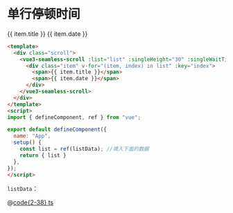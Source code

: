 # 单行停顿时间

<div class="vue3-seamless-scroll-scroll">
  <ClientOnly>
    <vue3-seamless-scroll :list="list" :singleHeight="30" :singleWaitTime="3000">
      <div class="item" v-for="(item, index) in list" :key="index">
        <span>{{ item.title }}</span>
        <span>{{ item.date }}</span>
      </div>
    </vue3-seamless-scroll>
  </ClientOnly>
</div>

<script>
import { defineComponent, ref } from "vue";
import listData from "@js/vue3-scroll";

export default defineComponent({
  name: "App",
  setup() {
    const list = ref(listData);
    return { list }
  },
});
</script>

```html
<template>
  <div class="scroll">
    <vue3-seamless-scroll :list="list" :singleHeight="30" :singleWaitTime="3000">
      <div class="item" v-for="(item, index) in list" :key="index">
        <span>{{ item.title }}</span>
        <span>{{ item.date }}</span>
      </div>
    </vue3-seamless-scroll>
  </div>
</template>
<script>
import { defineComponent, ref } from "vue";

export default defineComponent({
  name: "App",
  setup() {
    const list = ref(listData); //填入下面的数据
    return { list }
  },
});
</script>
```

`listData`：

@[code{2-38} ts](@js/vue3-scroll.ts)

